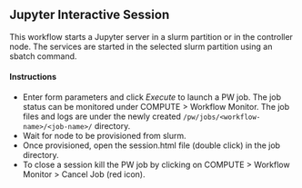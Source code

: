 ## Jupyter Interactive Session
This workflow starts a Jupyter server in a slurm partition or in the controller node. The services are started in the selected slurm partition using an sbatch command.

#### Instructions

* Enter form parameters and click _Execute_ to launch a PW job. The job status can be monitored under COMPUTE > Workflow Monitor. The job files and logs are under the newly created `/pw/jobs/<workflow-name>/<job-name>/` directory.
* Wait for node to be provisioned from slurm.
* Once provisioned, open the session.html file (double click) in the job directory.
* To close a session kill the PW job by clicking on COMPUTE > Workflow Monitor > Cancel Job (red icon).

